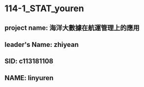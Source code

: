 # 114-1_STAT_youren
## project name: 海洋大數據在航運管理上的應用
## leader's Name: zhiyean
## SID: c113181108
## NAME: linyuren
